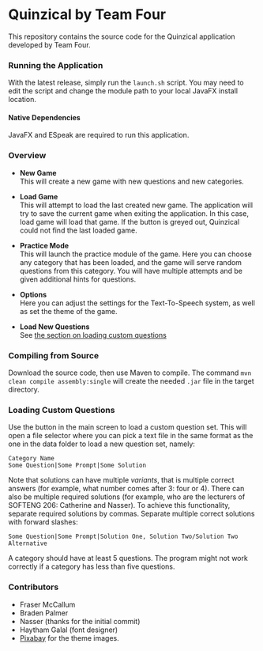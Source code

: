 # Quinzical by Team Four

This repository contains the source code for the Quinzical application developed by Team Four.

### Running the Application

With the latest release, simply run the `launch.sh` script. You may need to edit the script and change the module path
to your local JavaFX install location.

#### Native Dependencies

JavaFX and ESpeak are required to run this application.

### Overview
- **New Game**<br>This will create a new game with new questions and new categories.

- **Load Game**<br>This will attempt to load the last created new game. The application will try to save the current
game when exiting the application. In this case, load game will load that game. If the button is greyed out, Quinzical
could not find the last loaded game.

- **Practice Mode**<br>This will launch the practice module of the game. Here you can choose any category that has been
loaded, and the game will serve random questions from this category. You will have multiple attempts and be given
additional hints for questions.

- **Options**<br>Here you can adjust the settings for the Text-To-Speech system, as well as set the theme of the game.

- **Load New Questions**<br>See [the section on loading custom questions](#loading-custom-questions)

### Compiling from Source

Download the source code, then use Maven to compile. The command `mvn clean compile assembly:single` will create the
needed `.jar` file in the target directory.

### Loading Custom Questions

Use the button in the main screen to load a custom question set. This will open a file selector where you can pick
a text file in the same format as the one in the data folder to load a new question set, namely:

```text
Category Name
Some Question|Some Prompt|Some Solution
```

Note that solutions can have multiple _variants_, that is multiple correct answers (for example, what number comes
after 3: four or 4). There can also be multiple required solutions (for example, who are the lecturers of SOFTENG 206:
Catherine and Nasser). To achieve this functionality, separate required solutions by commas. Separate multiple correct
solutions with forward slashes:

```text
Some Question|Some Prompt|Solution One, Solution Two/Solution Two Alternative
```

A category should have at least 5 questions. The program might not work correctly if a category has less than five
questions.

### Contributors

- Fraser McCallum
- Braden Palmer
- Nasser (thanks for the initial commit)
- Haytham Galal (font designer)
- [Pixabay](https://pixabay.com/photos/search/new%20zealand/) for the theme images.

